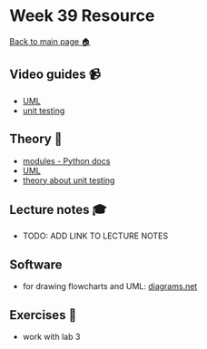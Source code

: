# Week 39 Resource

[Back to main page :house:](https://github.com/kokchun/Programmering-med-Python-21)

## Video guides :video_camera:

- [UML](https://realpython.com/lessons/uml-diagrams/)
- [unit testing](https://www.youtube.com/watch?v=1Lfv5tUGsn8)

## Theory :book:

- [modules - Python docs](https://www.w3schools.com/python/python_modules.asp)
- [UML](https://python.astrotech.io/design-patterns/uml/class-diagram.html)
- [theory about unit testing](https://en.wikipedia.org/wiki/Unit_testing)

## Lecture notes :mortar_board:

- TODO: ADD LINK TO LECTURE NOTES

## Software

- for drawing flowcharts and UML: [diagrams.net](https://www.diagrams.net/)

## Exercises :running:

- work with lab 3